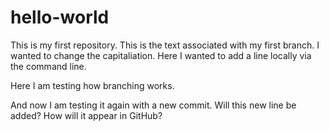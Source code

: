 # hello-world
This is my first repository.
This is the text associated with my first branch.
I wanted to change the capitaliation.
Here I wanted to add a line locally via the command line.

Here I am testing how branching works.

And now I am testing it again with a new commit.  Will this new line be added?  How will it appear in GitHub?
